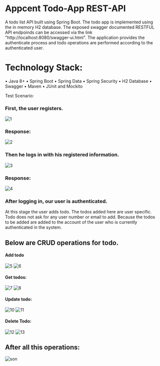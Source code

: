 # Appcent Todo-App REST-API
A todo list API built using Spring Boot. The todo app is implemented using the in memory H2 database. The exposed swagger documented RESTFUL API endpoinds can be accessed via the link "http://localhost:8080/swagger-ui.html". The application provides the authenticate process and todo operations are performed according to the authenticated user. 



# Technology Stack:
•	Java 8+
•	Spring Boot
•	Spring Data
• Spring Security
•	H2 Database
•	Swagger
•	Maven
•	JUnit and Mockito

Test Scenario:

### First, the user registers.

![1](https://user-images.githubusercontent.com/68387972/139501332-fc0ec5f6-2f78-422a-a988-b1e8d43a895b.png)

### Response: 
![2](https://user-images.githubusercontent.com/68387972/139501360-74d3ffd2-f0d4-4c4b-85de-ac0695113773.png)


### Then he logs in with his registered information.

![3](https://user-images.githubusercontent.com/68387972/139501468-ce57dbd5-e764-4ff4-a238-f451f723efa3.png)

### Response:
![4](https://user-images.githubusercontent.com/68387972/139501491-d3fd945e-43c0-4390-a2c2-02d861b202a4.png)


### After logging in, our user is authenticated.

At this stage the user adds todo. The todos added here are user specific. Todo does not ask for any user number or email to add. Because the todos to be added are added to the account of the user who is currently authenticated in the system.


## Below are CRUD operations for todo.

#### Add todo

![5](https://user-images.githubusercontent.com/68387972/139501616-56764729-8626-43c6-9da3-4411c4d070f9.png)
![6](https://user-images.githubusercontent.com/68387972/139501620-cec7c99f-0aed-418d-9cc3-3b8b69a729d5.png)

#### Get todos:

![7](https://user-images.githubusercontent.com/68387972/139501691-ddea1175-5f82-43f4-9524-2e2ac8014c1e.png)
![8](https://user-images.githubusercontent.com/68387972/139501689-baddd1fd-0713-4ea6-9577-fd19cf04a15d.png)


#### Update todo:

![10](https://user-images.githubusercontent.com/68387972/139501791-f595260a-36ad-4cce-aaa8-05394340b5e5.png)
![11](https://user-images.githubusercontent.com/68387972/139501793-2c741b6c-dc45-4f2e-ba63-df1e3cdd66a3.png)


#### Delete Todo:

![12](https://user-images.githubusercontent.com/68387972/139501876-074cdb98-6858-49eb-8e9b-404ea029f1b1.png)
![13](https://user-images.githubusercontent.com/68387972/139501879-a517e7ce-bb94-4583-9896-70907127ce95.png)


## After all this operations:

![son](https://user-images.githubusercontent.com/68387972/139501978-2087f1db-3cfc-4c1e-92d8-64b2fd0c8736.png)
